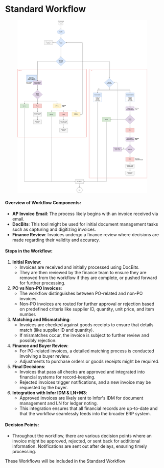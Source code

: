 # Standard Workflow

<figure><img src="../../../../.gitbook/assets/DocBits-APWorkflow-Gronbach.drawio (1).svg" alt=""><figcaption></figcaption></figure>

#### Overview of Workflow Components:

* **AP Invoice Email**: The process likely begins with an invoice received via email.
* **DocBits**: This tool might be used for initial document management tasks such as capturing and digitizing invoices.
* **Finance Review**: Invoices undergo a finance review where decisions are made regarding their validity and accuracy.

#### Steps in the Workflow:

1. **Initial Review**:
   * Invoices are received and initially processed using DocBits.
   * They are then reviewed by the finance team to ensure they are removed from the workflow if they are complete, or pushed forward for further processing.
2. **PO vs Non-PO Invoices**:
   * The workflow distinguishes between PO-related and non-PO invoices.
   * Non-PO invoices are routed for further approval or rejection based on predefined criteria like supplier ID, quantity, unit price, and item number.
3. **Matching and Mismatching**:
   * Invoices are checked against goods receipts to ensure that details match (like supplier ID and quantity).
   * If mismatches occur, the invoice is subject to further review and possibly rejection.
4. **Finance and Buyer Review**:
   * For PO-related invoices, a detailed matching process is conducted involving a buyer review.
   * Adjustments to purchase orders or goods receipts might be required.
5. **Final Decisions**:
   * Invoices that pass all checks are approved and integrated into financial systems for record-keeping.
   * Rejected invoices trigger notifications, and a new invoice may be requested by the buyer.
6. **Integration with Infor IDM & LN+M3**:
   * Approved invoices are likely sent to Infor's IDM for document management and LN for ledger noting.
   * This integration ensures that all financial records are up-to-date and that the workflow seamlessly feeds into the broader ERP system.

#### Decision Points:

* Throughout the workflow, there are various decision points where an invoice might be approved, rejected, or sent back for additional information. Notifications are sent out after delays, ensuring timely processing.

These Workflows will be included in the Standard Workflow


